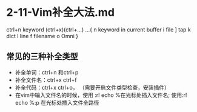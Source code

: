 # 2-11-Vim补全大法.md

ctrl+n keyword
(ctrl+x)(ctrl+...)
...{
n keyword in current buffer
i file
] tap
k dict
l line
f filename
o Omni
}

## 常见的三种补全类型
- 补全单词：ctrl+n 和ctrl+p
- 补全文件名：ctrl+x ctrl+f
- 补全代码：ctrl+x ctrl+o， （需要开启文件类型检查，安装插件）
- 在vim中输入文件名的时候，使用 :r! echo %在光标处插入文件名; 使用:r! echo %:p 在光标处插入文件全路径


